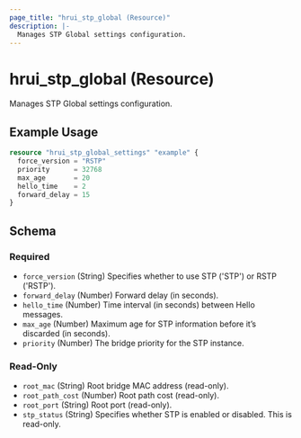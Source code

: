 ```yaml
---
page_title: "hrui_stp_global (Resource)"
description: |-
  Manages STP Global settings configuration.
---
```


# hrui_stp_global (Resource)

Manages STP Global settings configuration.

## Example Usage

```terraform
resource "hrui_stp_global_settings" "example" {
  force_version = "RSTP"
  priority      = 32768
  max_age       = 20
  hello_time    = 2
  forward_delay = 15
}
```

<!-- schema generated by tfplugindocs -->
## Schema

### Required

- `force_version` (String) Specifies whether to use STP ('STP') or RSTP ('RSTP').
- `forward_delay` (Number) Forward delay (in seconds).
- `hello_time` (Number) Time interval (in seconds) between Hello messages.
- `max_age` (Number) Maximum age for STP information before it’s discarded (in seconds).
- `priority` (Number) The bridge priority for the STP instance.

### Read-Only

- `root_mac` (String) Root bridge MAC address (read-only).
- `root_path_cost` (Number) Root path cost (read-only).
- `root_port` (String) Root port (read-only).
- `stp_status` (String) Specifies whether STP is enabled or disabled. This is read-only.


